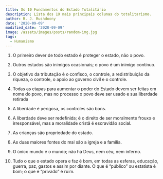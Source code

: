 ```yaml
---
title: Os 10 Fundamentos do Estado Totalitário
description: Lista dos 10 mais principais colunas do totalitarismo.  
author: R. J. Rushdoony
date: '2020-09-09'
modified_date: '2020-09-09'
image: /assets/images/posts/random-img.jpg
tags:
  - Humanismo
---
```


1. O primeiro dever de todo estado é proteger o estado, não o povo.

2. Outros estados são inimigos ocasionais; o povo é um inimigo contínuo.

3. O objetivo da tributação é o confisco, o controle, a redistribuição da riqueza, o controle, o apoio ao governo civil e o controle.

4. Todas as etapas para aumentar o poder do Estado devem ser feitas em nome do povo, mas  no processo o povo deve ser usado e sua liberdade retirada

5. A liberdade é perigosa, os controles são bons.

6. A liberdade deve ser redefinida; é o direito de ser moralmente frouxo e irresponsável, mas a moralidade cristã é escravidão social.

7. As crianças são propriedade do estado.

8. As duas maiores fontes do mal são a igreja e a família.

9. O único mundo é o mundo; não há Deus, nem céu, nem inferno.

10. Tudo o que o estado opera e faz é bom, em todas as esferas, educação, guerra, paz, gastos e assim por diante. O que é “público” ou estatista é bom; o que é “privado” é ruim.